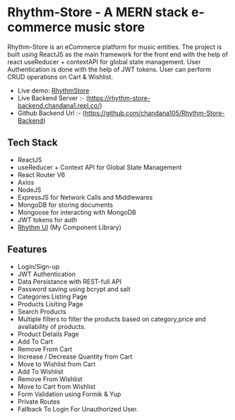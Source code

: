 # Rhythm-Store - A MERN stack e-commerce music store

Rhythm-Store is an eCommerce platform for music entities. The project is built using ReactJS as the main framework for the front end with the help of react useReducer + contextAPI for global state management. User Authentication is done with the help of JWT tokens. User can perform CRUD operations on Cart & Wishlist.

 - Live demo: [RhythmStore](https://rhythm-store.netlify.app/)
 - Live Backend Server :- (https://rhythm-store-backend.chandana1.repl.co/)
 - Github Backend Url :- (https://github.com/chandana105/Rhythm-Store-Backend)

## Tech Stack
- ReactJS
- useReducer + Context API for Global State Management
- React Router V6
- Axios
- NodeJS
- ExpressJS for Network Calls and Middlewares
- MongoDB for storing documents
- Mongoose for interacting with MongoDB
- JWT tokens for auth
- [Rhythm UI](https://rhythmui.netlify.app/) (My Component Library)

## Features
- Login/Sign-up
- JWT Authentication
- Data Persistance with REST-full API
- Password saving using bcrypt and salt
- Categories Listing Page
- Products Lisiting Page
- Search Products
- Multiple filters to filter the products based on category,price and availability of products.
- Product Details Page
- Add To Cart
- Remove From Cart
- Increase / Decrease Quantity from Cart
- Move to Wishlist from Cart
- Add To Wishlist
- Remove From Wishlist
- Move to Cart from Wishlist
- Form Validation using Formik & Yup
- Private Routes
- Fallback To Login For Unauthorized User.

 
